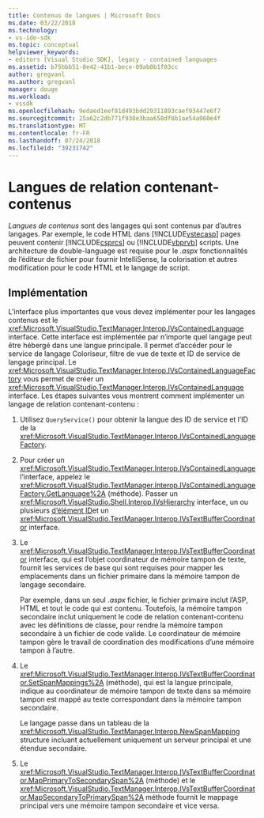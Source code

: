 ```yaml
---
title: Contenus de langues | Microsoft Docs
ms.date: 03/22/2018
ms.technology:
- vs-ide-sdk
ms.topic: conceptual
helpviewer_keywords:
- editors [Visual Studio SDK], legacy - contained languages
ms.assetid: b75bbb51-8e42-41b1-bece-09ab0b1f03cc
author: gregvanl
ms.author: gregvanl
manager: douge
ms.workload:
- vssdk
ms.openlocfilehash: 9edaed1eef81d493bdd29311893caef93447e6f7
ms.sourcegitcommit: 25a62c2db771f938e3baa658df8b1ae54a960e4f
ms.translationtype: MT
ms.contentlocale: fr-FR
ms.lasthandoff: 07/24/2018
ms.locfileid: "39231742"
---
```

# <a name="contained-languages"></a>Langues de relation contenant-contenus

*Langues de contenus* sont des langages qui sont contenus par d’autres langages. Par exemple, le code HTML dans [!INCLUDE[vstecasp](../code-quality/includes/vstecasp_md.md)] pages peuvent contenir [!INCLUDE[csprcs](../data-tools/includes/csprcs_md.md)] ou [!INCLUDE[vbprvb](../code-quality/includes/vbprvb_md.md)] scripts. Une architecture de double-language est requise pour le *.aspx* fonctionnalités de l’éditeur de fichier pour fournir IntelliSense, la colorisation et autres modification pour le code HTML et le langage de script.

## <a name="implementation"></a>Implémentation

L’interface plus importantes que vous devez implémenter pour les langages contenus est le <xref:Microsoft.VisualStudio.TextManager.Interop.IVsContainedLanguage> interface. Cette interface est implémentée par n’importe quel langage peut être hébergé dans une langue principale. Il permet d’accéder pour le service de langage Coloriseur, filtre de vue de texte et ID de service de langage principal. Le <xref:Microsoft.VisualStudio.TextManager.Interop.IVsContainedLanguageFactory> vous permet de créer un <xref:Microsoft.VisualStudio.TextManager.Interop.IVsContainedLanguage> interface. Les étapes suivantes vous montrent comment implémenter un langage de relation contenant-contenu :

1.  Utilisez `QueryService()` pour obtenir la langue des ID de service et l’ID de la <xref:Microsoft.VisualStudio.TextManager.Interop.IVsContainedLanguageFactory>.

2.  Pour créer un <xref:Microsoft.VisualStudio.TextManager.Interop.IVsContainedLanguage> l’interface, appelez le <xref:Microsoft.VisualStudio.TextManager.Interop.IVsContainedLanguageFactory.GetLanguage%2A> (méthode). Passer un <xref:Microsoft.VisualStudio.Shell.Interop.IVsHierarchy> interface, un ou plusieurs [d’élément ID](<xref:Microsoft.VisualStudio.VSConstants.VSITEMID>)et un <xref:Microsoft.VisualStudio.TextManager.Interop.IVsTextBufferCoordinator> interface.

3.  Le <xref:Microsoft.VisualStudio.TextManager.Interop.IVsTextBufferCoordinator> interface, qui est l’objet coordinateur de mémoire tampon de texte, fournit les services de base qui sont requises pour mapper les emplacements dans un fichier primaire dans la mémoire tampon de langage secondaire.

     Par exemple, dans un seul *.aspx* fichier, le fichier primaire inclut l’ASP, HTML et tout le code qui est contenu. Toutefois, la mémoire tampon secondaire inclut uniquement le code de relation contenant-contenu avec les définitions de classe, pour rendre la mémoire tampon secondaire à un fichier de code valide. Le coordinateur de mémoire tampon gère le travail de coordination des modifications d’une mémoire tampon à l’autre.

4.  Le <xref:Microsoft.VisualStudio.TextManager.Interop.IVsTextBufferCoordinator.SetSpanMappings%2A> (méthode), qui est la langue principale, indique au coordinateur de mémoire tampon de texte dans sa mémoire tampon est mappé au texte correspondant dans la mémoire tampon secondaire.

     Le langage passe dans un tableau de la <xref:Microsoft.VisualStudio.TextManager.Interop.NewSpanMapping> structure incluant actuellement uniquement un serveur principal et une étendue secondaire.

5.  Le <xref:Microsoft.VisualStudio.TextManager.Interop.IVsTextBufferCoordinator.MapPrimaryToSecondarySpan%2A> (méthode) et le <xref:Microsoft.VisualStudio.TextManager.Interop.IVsTextBufferCoordinator.MapSecondaryToPrimarySpan%2A> méthode fournit le mappage principal vers une mémoire tampon secondaire et vice versa.